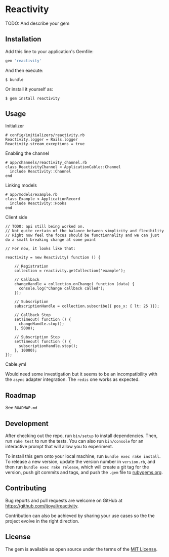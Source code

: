 # Reactivity

TODO: And describe your gem


## Installation

Add this line to your application's Gemfile:

```ruby
gem 'reactivity'
```

And then execute:

    $ bundle

Or install it yourself as:

    $ gem install reactivity

## Usage

Initializer

```
# config/initializers/reactivity.rb
Reactivity.logger = Rails.logger
Reactivity.stream_exceptions = true
```


Enabling the channel

```
# app/channels/reactivity_channel.rb
class ReactivityChannel < ApplicationCable::Channel
  include Reactivity::Channel
end
```


Linking models

```
# app/models/example.rb
class Example < ApplicationRecord
  include Reactivity::Hooks
end
```


Client side

```
// TODO: api still being worked on.
// Not quite certain of the balance between simplicity and flexibility
// Right now feel the focus should be functionnality and we can just do a small breaking change at some point

// For now, it looks like that:

reactivity = new Reactivity( function () {

    // Registration
    collection = reactivity.getCollection('example');

    // Callback
    changeHandle = collection.onChange( function (data) {
      console.log("Change callback called");
    });

    // Subscription
    subscriptionHandle = collection.subscribe({ pos_x: { lt: 25 }});

    // Callback Stop
    setTimeout( function () {
      changeHandle.stop();
    }, 5000);

    // Subscription Stop
    setTimeout( function () {
      subscriptionHandle.stop();
    }, 10000);
});
```

Cable.yml

Would need some investigation but it seems to be an incompatibility with the `async` adapter integration.
The `redis` one works as expected.


## Roadmap

See `ROADMAP.md`


## Development

After checking out the repo, run `bin/setup` to install dependencies. Then, run `rake test` to run the tests. You can also run `bin/console` for an interactive prompt that will allow you to experiment.

To install this gem onto your local machine, run `bundle exec rake install`. To release a new version, update the version number in `version.rb`, and then run `bundle exec rake release`, which will create a git tag for the version, push git commits and tags, and push the `.gem` file to [rubygems.org](https://rubygems.org).


## Contributing

Bug reports and pull requests are welcome on GitHub at https://github.com/tjoyal/reactivity.

Contribution can also be achieved by sharing your use cases so the the project evolve in the right direction.


## License

The gem is available as open source under the terms of the [MIT License](http://opensource.org/licenses/MIT).
